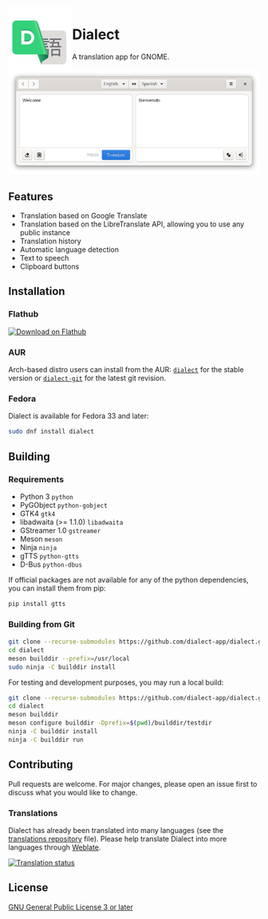 <img height="128" src="data/app.drey.Dialect.svg" align="left"/>

# Dialect

A translation app for GNOME.

![Dialect](preview.png?raw=true)

## Features

- Translation based on Google Translate
- Translation based on the LibreTranslate API, allowing you to use any public instance
- Translation history
- Automatic language detection
- Text to speech
- Clipboard buttons

## Installation

### Flathub

<a href='https://flathub.org/apps/details/app.drey.Dialect'><img width='240' alt='Download on Flathub' src='https://flathub.org/assets/badges/flathub-badge-en.png'/></a>

### AUR

Arch-based distro users can install from the AUR: [`dialect`](https://aur.archlinux.org/packages/dialect) for the stable version or [`dialect-git`](https://aur.archlinux.org/packages/dialect-git/) for the latest git revision.

### Fedora

Dialect is available for Fedora 33 and later:

```bash
sudo dnf install dialect
```

## Building

### Requirements

- Python 3 `python`
- PyGObject `python-gobject`
- GTK4 `gtk4`
- libadwaita (>= 1.1.0) `libadwaita`
- GStreamer 1.0 `gstreamer`
- Meson `meson`
- Ninja `ninja`
- gTTS `python-gtts`
- D-Bus `python-dbus`

If official packages are not available for any of the python dependencies, you can install them from pip:

```bash
pip install gtts
```

### Building from Git

```bash
git clone --recurse-submodules https://github.com/dialect-app/dialect.git
cd dialect
meson builddir --prefix=/usr/local
sudo ninja -C builddir install
```

For testing and development purposes, you may run a local build:

```bash
git clone --recurse-submodules https://github.com/dialect-app/dialect.git
cd dialect
meson builddir
meson configure builddir -Dprefix=$(pwd)/builddir/testdir
ninja -C builddir install
ninja -C builddir run
```

## Contributing

Pull requests are welcome. For major changes, please open an issue first to discuss what you would like to change.

### Translations

Dialect has already been translated into many languages (see the [translations repository](https://github.com/dialect-app/po/blob/main/README.md) file). Please help translate Dialect into more languages through [Weblate](https://hosted.weblate.org/engage/dialect/).

<a href="https://hosted.weblate.org/engage/dialect/">
<img src="https://hosted.weblate.org/widgets/dialect/-/dialect/multi-auto.svg" alt="Translation status" />
</a>

## License

[GNU General Public License 3 or later](https://www.gnu.org/licenses/gpl-3.0.en.html)
